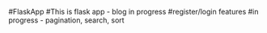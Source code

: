 #FlaskApp
#This is flask app - blog in progress
#register/login features
#in progress - pagination, search, sort
